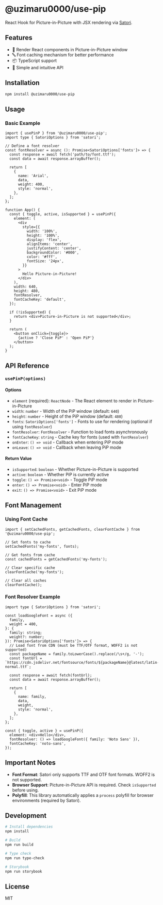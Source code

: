# @uzimaru0000/use-pip

React Hook for Picture-in-Picture with JSX rendering via [Satori](https://github.com/vercel/satori).

## Features

- 🎨 Render React components in Picture-in-Picture window
- 🔤 Font caching mechanism for better performance
- 📦 TypeScript support
- 🎯 Simple and intuitive API

## Installation

```bash
npm install @uzimaru0000/use-pip
```

## Usage

### Basic Example

```tsx
import { usePinP } from '@uzimaru0000/use-pip';
import type { SatoriOptions } from 'satori';

// Define a font resolver
const fontResolver = async (): Promise<SatoriOptions['fonts']> => {
  const response = await fetch('path/to/font.ttf');
  const data = await response.arrayBuffer();

  return [
    {
      name: 'Arial',
      data,
      weight: 400,
      style: 'normal',
    },
  ];
};

function App() {
  const { toggle, active, isSupported } = usePinP({
    element: (
      <div
        style={{
          width: '100%',
          height: '100%',
          display: 'flex',
          alignItems: 'center',
          justifyContent: 'center',
          backgroundColor: '#000',
          color: '#fff',
          fontSize: '24px',
        }}
      >
        Hello Picture-in-Picture!
      </div>
    ),
    width: 640,
    height: 480,
    fontResolver,
    fontCacheKey: 'default',
  });

  if (!isSupported) {
    return <div>Picture-in-Picture is not supported</div>;
  }

  return (
    <button onClick={toggle}>
      {active ? 'Close PiP' : 'Open PiP'}
    </button>
  );
}
```

## API Reference

### `usePinP(options)`

#### Options

- `element` (required): `ReactNode` - The React element to render in Picture-in-Picture
- `width`: `number` - Width of the PiP window (default: `640`)
- `height`: `number` - Height of the PiP window (default: `480`)
- `fonts`: `SatoriOptions['fonts']` - Fonts to use for rendering (optional if using `fontResolver`)
- `fontResolver`: `FontResolver` - Function to load fonts asynchronously
- `fontCacheKey`: `string` - Cache key for fonts (used with `fontResolver`)
- `onEnter`: `() => void` - Callback when entering PiP mode
- `onLeave`: `() => void` - Callback when leaving PiP mode

#### Return Value

- `isSupported`: `boolean` - Whether Picture-in-Picture is supported
- `active`: `boolean` - Whether PiP is currently active
- `toggle`: `() => Promise<void>` - Toggle PiP mode
- `enter`: `() => Promise<void>` - Enter PiP mode
- `exit`: `() => Promise<void>` - Exit PiP mode

## Font Management

### Using Font Cache

```tsx
import { setCachedFonts, getCachedFonts, clearFontCache } from '@uzimaru0000/use-pip';

// Set fonts to cache
setCachedFonts('my-fonts', fonts);

// Get fonts from cache
const cachedFonts = getCachedFonts('my-fonts');

// Clear specific cache
clearFontCache('my-fonts');

// Clear all caches
clearFontCache();
```

### Font Resolver Example

```tsx
import type { SatoriOptions } from 'satori';

const loadGoogleFont = async ({
  family,
  weight = 400,
}: {
  family: string;
  weight?: number;
}): Promise<SatoriOptions['fonts']> => {
  // Load font from CDN (must be TTF/OTF format, WOFF2 is not supported)
  const packageName = family.toLowerCase().replace(/\s+/g, '-');
  const fontUrl = `https://cdn.jsdelivr.net/fontsource/fonts/${packageName}@latest/latin-${weight}-normal.ttf`;

  const response = await fetch(fontUrl);
  const data = await response.arrayBuffer();

  return [
    {
      name: family,
      data,
      weight,
      style: 'normal',
    },
  ];
};

const { toggle, active } = usePinP({
  element: <div>Hello</div>,
  fontResolver: () => loadGoogleFont({ family: 'Noto Sans' }),
  fontCacheKey: 'noto-sans',
});
```

## Important Notes

- **Font Format**: Satori only supports TTF and OTF font formats. WOFF2 is not supported.
- **Browser Support**: Picture-in-Picture API is required. Check `isSupported` before using.
- **Polyfill**: This library automatically applies a `process` polyfill for browser environments (required by Satori).

## Development

```bash
# Install dependencies
npm install

# Build
npm run build

# Type check
npm run type-check

# Storybook
npm run storybook
```

## License

MIT
